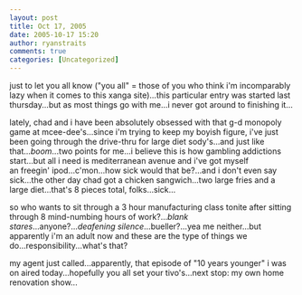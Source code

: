 ```yaml
---
layout: post
title: Oct 17, 2005
date: 2005-10-17 15:20
author: ryanstraits
comments: true
categories: [Uncategorized]
---
```

just to let you all know ("you all" = those of you who think i'm incomparably lazy when it comes to this xanga site)...this particular entry was started last thursday...but as most things go with me...i never got around to finishing it...

lately, chad and i have been absolutely obsessed with that g-d monopoly game at mcee-dee's...since i'm trying to keep my boyish figure, i've just been going through the drive-thru for large diet sody's...and just like that...*boom*...two points for me...i believe this is how gambling addictions start...but all i need is mediterranean avenue and i've got myself an freegin' ipod...c'mon...how sick would that be?...and i don't even say sick...the other day chad got a chicken sangwich...two large fries and a large diet...that's 8 pieces total, folks...sick...

so who wants to sit through a 3 hour manufacturing class tonite after sitting through 8 mind-numbing hours of work?...*blank stares*...anyone?...*deafening silence*...bueller?...yea me neither...but apparently i'm an adult now and these are the type of things we do...responsibility...what's that?

my agent just called...apparently, that episode of "10 years younger" i was on aired today...hopefully you all set your tivo's...next stop: my own home renovation show...
